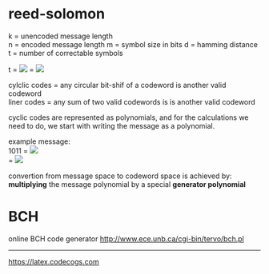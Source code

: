 # reed-solomon

k = unencoded message length  
n = encoded message length 
m = symbol size in bits
d = hamming distance  
t = number of correctable symbols

t = ![](https://latex.codecogs.com/gif.image?\dpi{110}&space;\left&space;\lfloor&space;\frac{d-1}{2}&space;\right&space;\rfloor)
= ![](https://latex.codecogs.com/svg.image?\frac{n-k}{2})

cylclic codes = any circular bit-shif of a codeword is another valid codeword  
liner codes = any sum of two valid codewords is is another valid codeword  

cyclic codes are represented as polynomials, and for the calculations we need to do, we start with writing the message as a polynomial.

example message:  
1011 = ![](https://latex.codecogs.com/gif.image?\dpi{110}&space;1x^0&space;&plus;&space;0x^1&space;&plus;&space;1x^2&space;&plus;&space;1x^3)  
= ![](https://latex.codecogs.com/gif.image?\dpi{110}&space;1&space;&plus;&space;x^2&space;&plus;&space;x^3)

convertion from message space to codeword space is achieved by:  
**multiplying** the message polynomial by a special **generator polynomial**

# BCH

online BCH code generator
http://www.ece.unb.ca/cgi-bin/tervo/bch.pl


---

https://latex.codecogs.com

